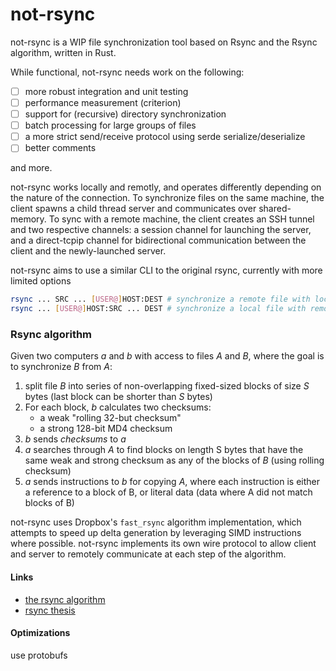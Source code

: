 # not-rsync

not-rsync is a WIP file synchronization tool based on Rsync and the Rsync algorithm, written in Rust. 

While functional, not-rsync needs work on the following:

- [ ] more robust integration and unit testing
- [ ] performance measurement (criterion)
- [ ] support for (recursive) directory synchronization
- [ ] batch processing for large groups of files
- [ ] a more strict send/receive protocol using serde serialize/deserialize
- [ ] better comments

and more.

not-rsync works locally and remotly, and operates differently depending on the nature of the connection. To synchronize files on the same machine, the client spawns a child thread server and communicates over shared-memory. To sync with a remote machine, the client creates an SSH tunnel and two respective channels: a session channel for launching the server, and a direct-tcpip channel for bidirectional communication between the client and the newly-launched server.

not-rsync aims to use a similar CLI to the original rsync, currently with more limited options

```bash
rsync ... SRC ... [USER@]HOST:DEST # synchronize a remote file with local
rsync ... [USER@]HOST:SRC ... DEST # synchronize a local file with remote
```

### Rsync algorithm

Given two computers _a_ and _b_ with access to files _A_ and _B_, where the goal is to synchronize _B_ from _A_:
  1. split file _B_ into series of non-overlapping fixed-sized blocks of size _S_ bytes (last block can be shorter than _S_ bytes)
  2. For each block, _b_ calculates two checksums:
      - a weak "rolling 32-but checksum"
      - a strong 128-bit MD4 checksum
  3. _b_ sends _checksums_ to _a_
  4. _a_ searches through _A_ to find blocks on length S bytes that have the same weak and strong checksum as any of the blocks of _B_ (using rolling checksum)
  5. _a_ sends instructions to _b_ for copying _A_, where each instruction is either a reference to a block of B, or literal data (data where A did not match blocks of B)

not-rsync uses Dropbox's `fast_rsync` algorithm implementation, which attempts to speed up delta generation by leveraging SIMD instructions where possible. not-rsync implements its own wire protocol to allow client and server to remotely communicate at each step of the algorithm.

#### Links
- [the rsync algorithm](https://www.andrew.cmu.edu/course/15-749/READINGS/required/cas/tridgell96.pdf)
- [rsync thesis](https://www.samba.org/~tridge/phd_thesis.pdf)


#### Optimizations
use protobufs
